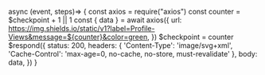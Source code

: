 async (event, steps)=> {
const axios = require("axios")
const counter = $checkpoint + 1 || 1
const { data } = await axios({
  url: https://img.shields.io/static/v1?label=Profile-Views&message=${counter}&color=green,
})
$checkpoint = counter
$respond({
  status: 200,
  headers: {
    'Content-Type': 'image/svg+xml',
    'Cache-Control': 'max-age=0, no-cache, no-store, must-revalidate'
  },
  body: data,
}) 
}

